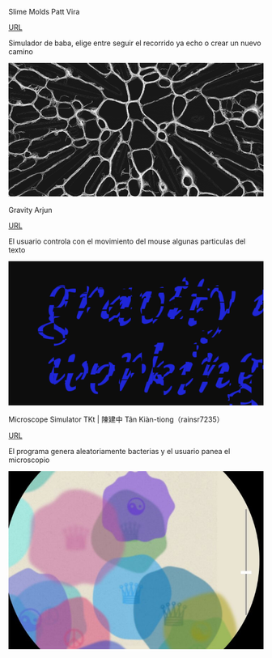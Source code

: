 Slime Molds Patt Vira

[URL](https://p5js.org/sketches/2213463/)

Simulador de baba, elige entre seguir el recorrido ya echo o crear un nuevo camino

![image](../../../../assets/slime-molds.png)


Gravity Arjun

[URL](https://p5js.org/sketches/2218758/)

El usuario controla con el movimiento del mouse algunas particulas del texto

![image](../../../../assets/Gravity-arjun.png)


Microscope Simulator TKt | 陳建中 Tân Kiàn-tiong（rainsr7235）

[URL](https://p5js.org/sketches/2111906/)

El programa genera aleatoriamente bacterias y el usuario panea el microscopio

![image](../../../../assets/microscope.jpg)
